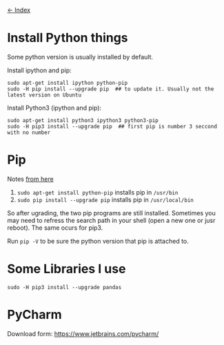 [<- Index](000_index.md)

Install Python things
=======================================================================

Some python version is usually installed by default. 

Install ipython and pip: 

    sudo apt-get install ipython python-pip
    sudo -H pip install --upgrade pip  ## to update it. Usually not the latest version on Ubuntu


Install Python3 (ipython and pip):

    sudo apt-get install python3 ipython3 python3-pip
    sudo -H pip3 install --upgrade pip  ## first pip is number 3 seccond with no number    

Pip
=======================================================================


Notes [from here](http://askubuntu.com/questions/612709/trouble-with-pip-on-14-04)

1. `sudo apt-get install python-pip` installs pip in `/usr/bin`
2. `sudo pip install --upgrade pip`  installs pip in `/usr/local/bin`

So after ugrading, the two pip programs are still installed. Sometimes you may need to refress the search path in your shell (open a new one or jusr reboot). The same ocurs for pip3.

Run `pip -V` to be sure the python version that pip is attached to.


Some Libraries I use
====================

    sudo -H pip3 install --upgrade pandas


PyCharm
=======================================================================

Download form: https://www.jetbrains.com/pycharm/


